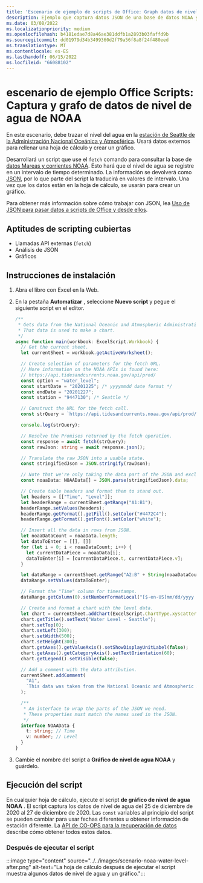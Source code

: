 ```yaml
---
title: 'Escenario de ejemplo de scripts de Office: Graph datos de nivel de agua de NOAA'
description: Ejemplo que captura datos JSON de una base de datos NOAA y los usa para crear un gráfico.
ms.date: 03/08/2022
ms.localizationpriority: medium
ms.openlocfilehash: b4181edae7d8a46ae381ddfb1a2893b03faffd9b
ms.sourcegitcommit: dd01979d34b3499360d2f79a56f8a8f24f480eed
ms.translationtype: MT
ms.contentlocale: es-ES
ms.lasthandoff: 06/15/2022
ms.locfileid: "66088102"
---
```

# <a name="office-scripts-sample-scenario-fetch-and-graph-water-level-data-from-noaa"></a>escenario de ejemplo Office Scripts: Captura y grafo de datos de nivel de agua de NOAA

En este escenario, debe trazar el nivel del agua en la [estación de Seattle de la Administración Nacional Oceánica y Atmosférica](https://tidesandcurrents.noaa.gov/stationhome.html?id=9447130). Usará datos externos para rellenar una hoja de cálculo y crear un gráfico.

Desarrollará un script que use el `fetch` comando para consultar la base de [datos Mareas y corrientes NOAA](https://tidesandcurrents.noaa.gov/). Esto hará que el nivel de agua se registre en un intervalo de tiempo determinado. La información se devolverá como [JSON](https://www.w3schools.com/whatis/whatis_json.asp), por lo que parte del script la traducirá en valores de intervalo. Una vez que los datos están en la hoja de cálculo, se usarán para crear un gráfico.

Para obtener más información sobre cómo trabajar con JSON, lea [Uso de JSON para pasar datos a scripts de Office y desde ellos](../../develop/use-json.md).

## <a name="scripting-skills-covered"></a>Aptitudes de scripting cubiertas

- Llamadas API externas (`fetch`)
- Análisis de JSON
- Gráficos

## <a name="setup-instructions"></a>Instrucciones de instalación

1. Abra el libro con Excel en la Web.

1. En la pestaña **Automatizar** , seleccione **Nuevo script** y pegue el siguiente script en el editor.

    ```TypeScript
    /**
     * Gets data from the National Oceanic and Atmospheric Administration's Tides and Currents database. 
     * That data is used to make a chart.
     */
    async function main(workbook: ExcelScript.Workbook) {
      // Get the current sheet.
      let currentSheet = workbook.getActiveWorksheet();
    
      // Create selection of parameters for the fetch URL.
      // More information on the NOAA APIs is found here: 
      // https://api.tidesandcurrents.noaa.gov/api/prod/
      const option = "water_level";
      const startDate = "20201225"; /* yyyymmdd date format */
      const endDate = "20201227";
      const station = "9447130"; /* Seattle */
    
      // Construct the URL for the fetch call.
      const strQuery = `https://api.tidesandcurrents.noaa.gov/api/prod/datagetter?product=${option}&begin_date=${startDate}&end_date=${endDate}&datum=MLLW&station=${station}&units=english&time_zone=gmt&application=NOS.COOPS.TAC.WL&format=json`;
    
      console.log(strQuery);
    
      // Resolve the Promises returned by the fetch operation.
      const response = await fetch(strQuery);
      const rawJson: string = await response.json();
    
      // Translate the raw JSON into a usable state.
      const stringifiedJson = JSON.stringify(rawJson);
    
      // Note that we're only taking the data part of the JSON and excluding the metadata.
      const noaaData: NOAAData[] = JSON.parse(stringifiedJson).data;
    
      // Create table headers and format them to stand out.
      let headers = [["Time", "Level"]];
      let headerRange = currentSheet.getRange("A1:B1");
      headerRange.setValues(headers);
      headerRange.getFormat().getFill().setColor("#4472C4");
      headerRange.getFormat().getFont().setColor("white");
    
      // Insert all the data in rows from JSON.
      let noaaDataCount = noaaData.length;
      let dataToEnter = [[], []]
      for (let i = 0; i < noaaDataCount; i++) {
        let currentDataPiece = noaaData[i];
        dataToEnter[i] = [currentDataPiece.t, currentDataPiece.v];
      }
    
      let dataRange = currentSheet.getRange("A2:B" + String(noaaDataCount + 1)); /* +1 to account for the title row */
      dataRange.setValues(dataToEnter);
    
      // Format the "Time" column for timestamps.
      dataRange.getColumn(0).setNumberFormatLocal("[$-en-US]mm/dd/yyyy hh:mm AM/PM;@");
    
      // Create and format a chart with the level data.
      let chart = currentSheet.addChart(ExcelScript.ChartType.xyscatterSmooth, dataRange);
      chart.getTitle().setText("Water Level - Seattle");
      chart.setTop(0);
      chart.setLeft(300);
      chart.setWidth(500);
      chart.setHeight(300);
      chart.getAxes().getValueAxis().setShowDisplayUnitLabel(false);
      chart.getAxes().getCategoryAxis().setTextOrientation(60);
      chart.getLegend().setVisible(false);
    
      // Add a comment with the data attribution.
      currentSheet.addComment(
        "A1",
        `This data was taken from the National Oceanic and Atmospheric Administration's Tides and Currents database on ${new Date(Date.now())}.`
      );
    
      /**
       * An interface to wrap the parts of the JSON we need.
       * These properties must match the names used in the JSON.
       */ 
      interface NOAAData {
        t: string; // Time
        v: number; // Level
      }
    }
    ```

1. Cambie el nombre del script a **Gráfico de nivel de agua NOAA** y guárdelo.

## <a name="running-the-script"></a>Ejecución del script

En cualquier hoja de cálculo, ejecute el script **de gráfico de nivel de agua NOAA** . El script captura los datos de nivel de agua del 25 de diciembre de 2020 al 27 de diciembre de 2020. Las `const` variables al principio del script se pueden cambiar para usar fechas diferentes u obtener información de estación diferente. La [API de CO-OPS para la recuperación de datos](https://api.tidesandcurrents.noaa.gov/api/prod/) describe cómo obtener todos estos datos.

### <a name="after-running-the-script"></a>Después de ejecutar el script

:::image type="content" source="../../images/scenario-noaa-water-level-after.png" alt-text="La hoja de cálculo después de ejecutar el script muestra algunos datos de nivel de agua y un gráfico.":::
